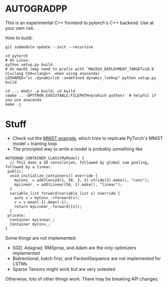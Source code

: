 # AUTOGRADPP

This is an experimental C++ frontend to pytorch's C++ backend. Use at your own
risk.

How to build:
```
git submodule update --init --recursive

cd pytorch
# On Linux:
python setup.py build
# On macOS (may need to prefix with `MACOSX_DEPLOYMENT_TARGET=10.9 CC=clang CXX=clang++` when using anaconda)
LDSHARED="cc -dynamiclib -undefined dynamic_lookup" python setup.py build

cd ..; mkdir -p build; cd build
cmake .. -DPYTHON_EXECUTABLE:FILEPATH=$(which python)  # helpful if you use anaconda
make -j
```

# Stuff

- Check out the [MNIST example](https://github.com/ebetica/autogradpp/blob/master/test.cpp#L283), which tries to replicate PyTorch's MNIST model + training loop
- The principled way to write a model is probably something like 
```
AUTOGRAD_CONTAINER_CLASS(MyModel) {
  // This does a 2D convolution, followed by global sum pooling, followed by a linear.
 public:
  void initialize_containers() override {
    myConv_ = add(Conv2d(1, 50, 3, 3).stride(2).make(), "conv");
    myLinear_ = add(Linear(50, 1).make(), "linear");
  }
  variable_list forward(variable_list x) override {
    auto v = myConv_->forward(x);
    v = v.mean(-1).mean(-1);
    return myLinear_.forward({v});
  }
 private:
  Container myLinear_;
  Container myConv_;
}
```

Some things are not implemented:
- SGD, Adagrad, RMSprop, and Adam are the only optimizers implemented
- Bidirectional, batch first, and PackedSequence are not implemented for LSTMs
- Sparse Tensors might work but are very untested

Otherwise, lots of other things work. There may be breaking API changes.
